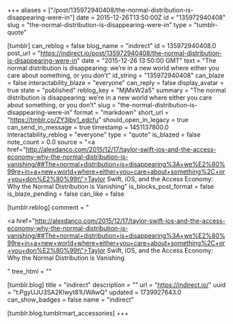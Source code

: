 +++
aliases = ["/post/135972940408/the-normal-distribution-is-disappearing-were-in"]
date = 2015-12-26T13:50:00Z
id = "135972940408"
slug = "the-normal-distribution-is-disappearing-were-in"
type = "tumblr-quote"

[tumblr]
can_reblog = false
blog_name = "indirect"
id = 135972940408.0
post_url = "https://indirect.io/post/135972940408/the-normal-distribution-is-disappearing-were-in"
date = "2015-12-26 13:50:00 GMT"
text = "The normal distribution is disappearing: we’re in a new world where either you care about something, or you don’t"
id_string = "135972940408"
can_blaze = false
interactability_blaze = "everyone"
can_reply = false
display_avatar = true
state = "published"
reblog_key = "MjMxW2a5"
summary = "The normal distribution is disappearing: we’re in a new world where either you care about something, or you don’t"
slug = "the-normal-distribution-is-disappearing-were-in"
format = "markdown"
short_url = "https://tmblr.co/ZY3jby1_edcfu"
should_open_in_legacy = true
can_send_in_message = true
timestamp = 1451137800.0
interactability_reblog = "everyone"
type = "quote"
is_blazed = false
note_count = 0.0
source = "<a href=\"http://alexdanco.com/2015/12/17/taylor-swift-ios-and-the-access-economy-why-the-normal-distribution-is-vanishing/##The+normal+distribution+is+disappearing%3A+we%E2%80%99re+in+a+new+world+where+either+you+care+about+something%2C+or+you+don%E2%80%99t\">Taylor Swift, iOS, and the Access Economy: Why the Normal Distribution is Vanishing</a>"
is_blocks_post_format = false
is_blaze_pending = false
can_like = false

[tumblr.reblog]
comment = "<p><a href=\"http://alexdanco.com/2015/12/17/taylor-swift-ios-and-the-access-economy-why-the-normal-distribution-is-vanishing/##The+normal+distribution+is+disappearing%3A+we%E2%80%99re+in+a+new+world+where+either+you+care+about+something%2C+or+you+don%E2%80%99t\">Taylor Swift, iOS, and the Access Economy: Why the Normal Distribution is Vanishing</a></p>"
tree_html = ""

[tumblr.blog]
title = "indirect"
description = ""
url = "https://indirect.io/"
uuid = "t:PgyUJU3SA2Klwyt81UWAwQ"
updated = 1739927643.0
can_show_badges = false
name = "indirect"

[tumblr.blog.tumblrmart_accessories]
+++
